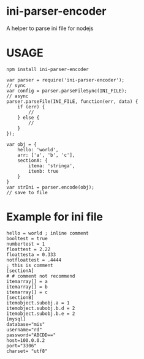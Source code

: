 # ini-parser-encoder
A helper to parse ini file for nodejs

# USAGE
``
npm install ini-parser-encoder
``

```
var parser = require('ini-parser-encoder');
// sync
var config = parser.parseFileSync(INI_FILE);
// async
parser.parseFile(INI_FILE, function(err, data) {
    if (err) {
        //
    } else {
        //
    }
});
```

```
var obj = {
    hello: 'world',
    arr: ['a', 'b', 'c'],
    sectionA: {
        itema: 'stringa',
        itemb: true
    }
}
var strIni = parser.encode(obj);
// save to file
```

# Example for ini file
```
hello = world ; inline comment
booltest = true
numbertest = 1
floattest = 2.22
floattesta = 0.333
notfloattest = .4444
; this is comment
[sectionA]
# # comment not recommend
itemarray[] = a
itemarray[] = b
itemarray[] = c
[sectionB]
itemobject.subobj.a = 1
itemobject.subobj.b.d = 2
itemobject.subobj.b.e = 2
[mysql]
database="mis"
username="rd"
password="ABCDD=="
host=100.0.0.2
port="3306"
charset= "utf8"
```
